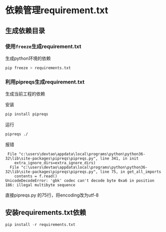 
# 依赖管理requirement.txt 

## 生成依赖目录

### 使用`freeze`生成requirement.txt

生成python环境的依赖

```python
pip freeze > requirements.txt
```

### 利用pipreqs生成requirement.txt

生成当前工程的依赖

安装
```bash
pip install pipreqs
```
运行
```bash
pipreqs ./
```
报错
```
 File "c:\users\devtao\appdata\local\programs\python\python36-32\lib\site-packages\pipreqs\pipreqs.py", line 341, in init
    extra_ignore_dirs=extra_ignore_dirs)
  File "c:\users\devtao\appdata\local\programs\python\python36-32\lib\site-packages\pipreqs\pipreqs.py", line 75, in get_all_imports
    contents = f.read()
UnicodeDecodeError: 'gbk' codec can't decode byte 0xa6 in position 186: illegal multibyte sequence
```
直接pipreqs.py 的75行，将encoding改为utf-8

## 安装requirements.txt依赖

```python
pip install -r requirements.txt
```